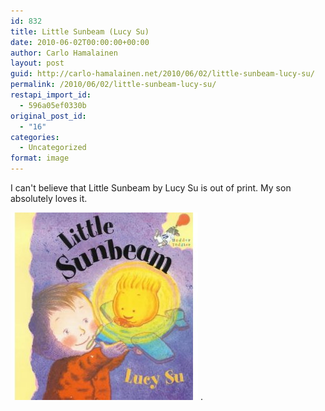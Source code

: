 ```yaml
---
id: 832
title: Little Sunbeam (Lucy Su)
date: 2010-06-02T00:00:00+00:00
author: Carlo Hamalainen
layout: post
guid: http://carlo-hamalainen.net/2010/06/02/little-sunbeam-lucy-su/
permalink: /2010/06/02/little-sunbeam-lucy-su/
restapi_import_id:
  - 596a05ef0330b
original_post_id:
  - "16"
categories:
  - Uncategorized
format: image
---
```

I can't believe that Little Sunbeam by Lucy Su is out of print. My son absolutely loves it.

<img src="/s3/oldblog/blogdata/x-2010-06/little_sunbeam.jpg?w=1100&ssl=1" data-recalc-dims="1" /> .
